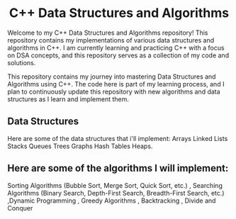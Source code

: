 <h1 align="center"> C++ Data Structures and Algorithms </h1>

Welcome to my C++ Data Structures and Algorithms repository! This repository contains my implementations of various data structures and algorithms in C++. I am currently learning and practicing C++ with a focus on DSA concepts, and this repository serves as a collection of my code and solutions.

This repository contains my journey into mastering Data Structures and Algorithms using C++. The code here is part of my learning process, and I plan to continuously update this repository with new algorithms and data structures as I learn and implement them.

## Data Structures
Here are some of the data structures that i'll implement:
Arrays Linked Lists Stacks Queues Trees Graphs Hash Tables Heaps.

## Here are some of the algorithms I will implement:
Sorting Algorithms (Bubble Sort, Merge Sort, Quick Sort, etc.) , Searching Algorithms (Binary Search, Depth-First Search, Breadth-First Search, etc.) ,Dynamic Programming , Greedy Algorithms , Backtracking , Divide and Conquer

